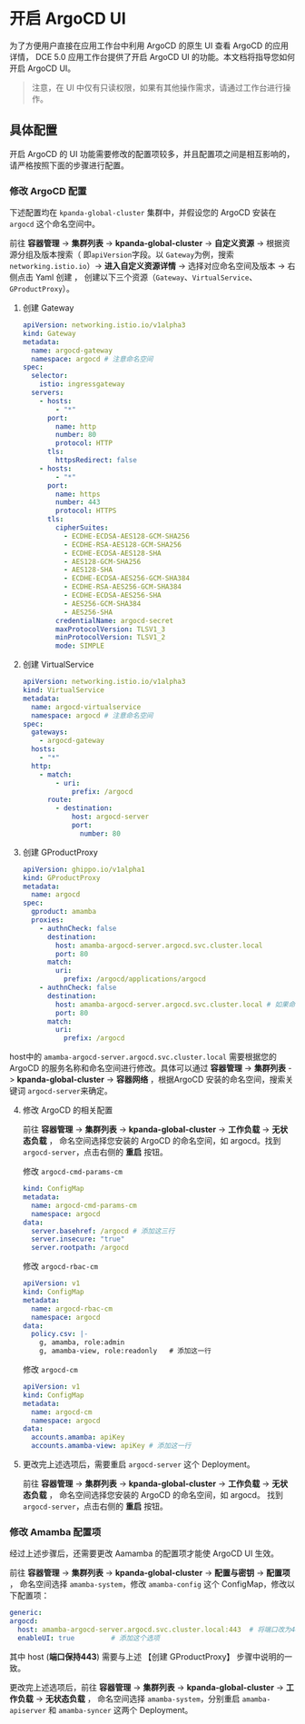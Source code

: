 # 开启 ArgoCD UI

为了方便用户直接在应用工作台中利用 ArgoCD 的原生 UI 查看 ArgoCD 的应用详情，
DCE 5.0 应用工作台提供了开启 ArgoCD UI 的功能。本文档将指导您如何开启 ArgoCD UI。

> 注意，在 UI 中仅有只读权限，如果有其他操作需求，请通过工作台进行操作。

## 具体配置

开启 ArgoCD 的 UI 功能需要修改的配置项较多，并且配置项之间是相互影响的，请严格按照下面的步骤进行配置。

### 修改 ArgoCD 配置

下述配置均在 `kpanda-global-cluster` 集群中，并假设您的 ArgoCD 安装在 `argocd` 这个命名空间中。

前往 __容器管理__ ->  __集群列表__ ->  __kpanda-global-cluster__ ->  __自定义资源__ ->  根据资源分组及版本搜索（ 即`apiVersion`字段。以 `Gateway`为例，搜索 `networking.istio.io`）-> __进入自定义资源详情__ -> 选择对应命名空间及版本 -> 右侧点击 Yaml 创建 ，
创建以下三个资源（`Gateway`、`VirtualService`、`GProductProxy`）。

1. 创建 Gateway

    ```yaml
    apiVersion: networking.istio.io/v1alpha3
    kind: Gateway
    metadata:
      name: argocd-gateway
      namespace: argocd # 注意命名空间
    spec:
      selector:
        istio: ingressgateway
      servers:
        - hosts:
            - "*"
          port:
            name: http
            number: 80
            protocol: HTTP
          tls:
            httpsRedirect: false
        - hosts:
            - "*"
          port:
            name: https
            number: 443
            protocol: HTTPS
          tls:
            cipherSuites:
              - ECDHE-ECDSA-AES128-GCM-SHA256
              - ECDHE-RSA-AES128-GCM-SHA256
              - ECDHE-ECDSA-AES128-SHA
              - AES128-GCM-SHA256
              - AES128-SHA
              - ECDHE-ECDSA-AES256-GCM-SHA384
              - ECDHE-RSA-AES256-GCM-SHA384
              - ECDHE-ECDSA-AES256-SHA
              - AES256-GCM-SHA384
              - AES256-SHA
            credentialName: argocd-secret
            maxProtocolVersion: TLSV1_3
            minProtocolVersion: TLSV1_2
            mode: SIMPLE
    ```

2. 创建 VirtualService

    ```yaml
    apiVersion: networking.istio.io/v1alpha3
    kind: VirtualService
    metadata:
      name: argocd-virtualservice
      namespace: argocd # 注意命名空间
    spec:
      gateways:
        - argocd-gateway
      hosts:
        - "*"
      http:
        - match:
            - uri:
                prefix: /argocd
          route:
            - destination:
                host: argocd-server
                port:
                  number: 80
    ```

3. 创建 GProductProxy

    ```yaml
    apiVersion: ghippo.io/v1alpha1
    kind: GProductProxy
    metadata:
      name: argocd
    spec:
      gproduct: amamba
      proxies:
        - authnCheck: false
          destination:
            host: amamba-argocd-server.argocd.svc.cluster.local
            port: 80
          match:
            uri:
              prefix: /argocd/applications/argocd
        - authnCheck: false
          destination:
            host: amamba-argocd-server.argocd.svc.cluster.local # 如果命名空间不是argocd，需要更改svc的名称
            port: 80
          match:
            uri:
              prefix: /argocd
    ```

host中的 `amamba-argocd-server.argocd.svc.cluster.local` 需要根据您的 ArgoCD 的服务名称和命名空间进行修改。具体可以通过 __容器管理__ ->  __集群列表__ ->  __kpanda-global-cluster__ -> __容器网络__ ，根据ArgoCD 安装的命名空间，搜索关键词 `argocd-server`来确定。 

4. 修改 ArgoCD 的相关配置

    前往 __容器管理__ ->  __集群列表__ ->  __kpanda-global-cluster__ ->  __工作负载__ ->  __无状态负载__ ，
    命名空间选择您安装的 ArgoCD 的命名空间，如 argocd。找到 `argocd-server`，点击右侧的 __重启__ 按钮。

    修改 `argocd-cmd-params-cm`

    ```yaml
    kind: ConfigMap
    metadata:
      name: argocd-cmd-params-cm
      namespace: argocd
    data:
      server.basehref: /argocd # 添加这三行
      server.insecure: "true"
      server.rootpath: /argocd
    ```

    修改 `argocd-rbac-cm`

    ```yaml
    apiVersion: v1
    kind: ConfigMap
    metadata:
      name: argocd-rbac-cm
      namespace: argocd
    data:
      policy.csv: |-
        g, amamba, role:admin
        g, amamba-view, role:readonly   # 添加这一行
    ```

    修改 `argocd-cm`

    ```yaml
    apiVersion: v1
    kind: ConfigMap
    metadata:
      name: argocd-cm
      namespace: argocd
    data:
      accounts.amamba: apiKey
      accounts.amamba-view: apiKey # 添加这一行
    ```

5. 更改完上述选项后，需要重启 `argocd-server` 这个 Deployment。

    前往 __容器管理__ ->  __集群列表__ ->  __kpanda-global-cluster__ ->  __工作负载__ ->  __无状态负载__ ，
   命名空间选择您安装的 ArgoCD 的命名空间，如 argocd。 找到 `argocd-server`，点击右侧的 __重启__ 按钮。

### 修改 Amamba 配置项

经过上述步骤后，还需要更改 Aamamba 的配置项才能使 ArgoCD UI 生效。

前往 __容器管理__ ->  __集群列表__ ->  __kpanda-global-cluster__ ->  __配置与密钥__ ->  __配置项__ ，
命名空间选择 `amamba-system`，修改 `amamba-config` 这个 ConfigMap，修改以下配置项：

```yaml
generic:
argocd:
  host: amamba-argocd-server.argocd.svc.cluster.local:443  # 将端口改为443
  enableUI: true         # 添加这个选项
```
其中 host (**端口保持443**) 需要与上述 【创建 GProductProxy】 步骤中说明的一致。

更改完上述选项后，前往 __容器管理__ ->  __集群列表__ ->  __kpanda-global-cluster__ ->  __工作负载__ ->  __无状态负载__ ，
命名空间选择 `amamba-system`，分别重启 `amamba-apiserver` 和 `amamba-syncer` 这两个 Deployment。
